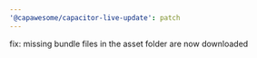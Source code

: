 ```yaml
---
'@capawesome/capacitor-live-update': patch
---
```


fix: missing bundle files in the asset folder are now downloaded
